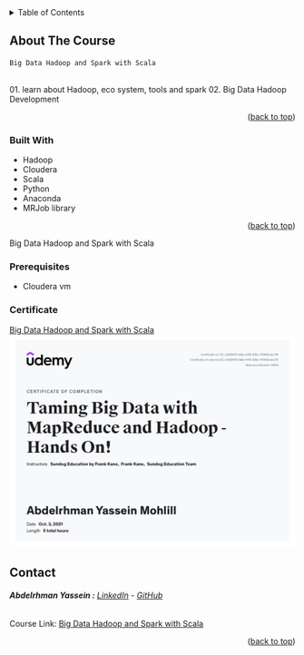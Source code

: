 <div id="top"></div>
<!--
*** Thanks for checking out the Best-README-Template. If you have a suggestion
*** that would make this better, please fork the repo and create a pull request
*** or simply open an issue with the tag "enhancement".
*** Don't forget to give the project a star!
*** Thanks again! Now go create something AMAZING! :D
-->



<!-- PROJECT SHIELDS -->
<!--
*** I'm using markdown "reference style" links for readability.
*** Reference links are enclosed in brackets [ ] instead of parentheses ( ).
*** See the bottom of this document for the declaration of the reference variables
*** for contributors-url, forks-url, etc. This is an optional, concise syntax you may use.
*** https://www.markdownguide.org/basic-syntax/#reference-style-links
-->




<!-- PROJECT LOGO -->




<!-- TABLE OF CONTENTS -->
<details>
  <summary>Table of Contents</summary>
  <ol>
    <li>
      <a href="#about-the-project">About The Course</a>
      <ul>
        <li><a href="#built-with">Built With</a></li>
      </ul>
    </li>
    <li><a href="#contact">Contact</a></li>
  </ol>
</details>



<!-- ABOUT THE PROJECT -->
## About The Course


    Big Data Hadoop and Spark with Scala 
<br/>
01. learn about Hadoop, eco system, tools and spark
02. Big Data Hadoop Development


<p align="right">(<a href="#top">back to top</a>)</p>



### Built With

* Hadoop
* Cloudera
* Scala
* Python
* Anaconda
* MRJob library
<p align="right">(<a href="#top">back to top</a>)</p>

Big Data Hadoop and Spark with Scala


### Prerequisites

* Cloudera vm
 


### Certificate
[Big Data Hadoop and Spark with Scala ](https://www.udemy.com/certificate/UC-aa2eadc7-1237-450c-9232-1666a26f21fd//)
![certificate](https://github.com/Abdelrhman-Yassein/Taming-Big-Data-with-MapReduce-and-Hadoop---Hands-On/blob/main/Taming%20Big%20Data%20with%20MapReduce%20and%20Hadoop%20-%20Hands%20On!%20.jpg?raw=true)

## Contact

######  **Abdelrhman Yassein  :**  [LinkedIn](https://www.linkedin.com/in/Abdelrhman-Yassein/) - [GitHub](https://github.com/Abdelrhman-Yassein?tab=repositories)


Course Link: [Big Data Hadoop and Spark with Scala
 ](https://www.udemy.com/course/big-data-harish/)

<p align="right">(<a href="#top">back to top</a>)</p>


